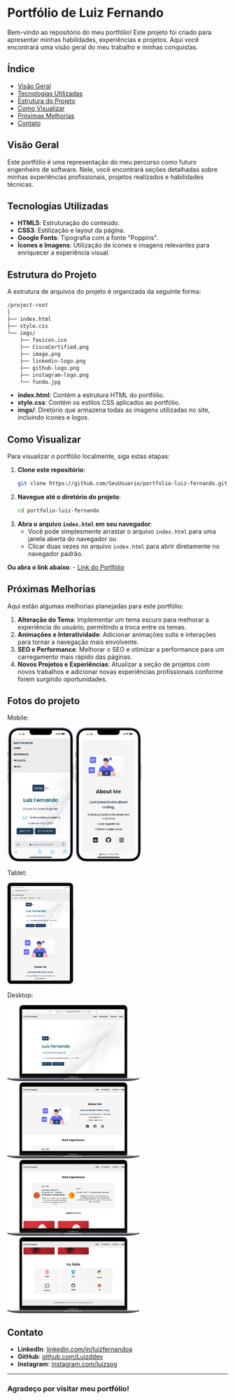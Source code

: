 # Portfólio de Luiz Fernando

Bem-vindo ao repositório do meu portfólio! Este projeto foi criado para apresentar minhas habilidades, experiências e projetos. Aqui você encontrará uma visão geral do meu trabalho e minhas conquistas.

## Índice

- [Visão Geral](#visão-geral)
- [Tecnologias Utilizadas](#tecnologias-utilizadas)
- [Estrutura do Projeto](#estrutura-do-projeto)
- [Como Visualizar](#como-visualizar)
- [Próximas Melhorias](#próximas-melhorias)
- [Contato](#contato)

## Visão Geral

Este portfólio é uma representação do meu percurso como futuro engenheiro de software. Nele, você encontrará seções detalhadas sobre minhas experiências profissionais, projetos realizados e habilidades técnicas.

## Tecnologias Utilizadas

- **HTML5**: Estruturação do conteúdo.
- **CSS3**: Estilização e layout da página.
- **Google Fonts**: Tipografia com a fonte "Poppins".
- **Ícones e Imagens**: Utilização de ícones e imagens relevantes para enriquecer a experiência visual.

## Estrutura do Projeto

A estrutura de arquivos do projeto é organizada da seguinte forma:

```
/project-root
│
├── index.html
├── style.css
└── imgs/
    ├── favicon.ico
    ├── CiscoCertified.png
    ├── image.png
    ├── linkedin-logo.png
    ├── github-logo.png
    ├── instagram-logo.png
    └── fundo.jpg
```

- **index.html**: Contém a estrutura HTML do portfólio.
- **style.css**: Contém os estilos CSS aplicados ao portfólio.
- **imgs/**: Diretório que armazena todas as imagens utilizadas no site, incluindo ícones e logos.

## Como Visualizar

Para visualizar o portfólio localmente, siga estas etapas:

1. **Clone este repositório**:
    ```sh
    git clone https://github.com/SeuUsuario/portfolio-luiz-fernando.git
    ```
2. **Navegue até o diretório do projeto**:
    ```sh
    cd portfolio-luiz-fernando
    ```
3. **Abra o arquivo `index.html` em seu navegador**:
    - Você pode simplesmente arrastar o arquivo `index.html` para uma janela aberta do navegador ou
    - Clicar duas vezes no arquivo `index.html` para abrir diretamente no navegador padrão.
  
 **Ou abra o link abaixo**:
    - <a href="https://luizddev.github.io/portfolio/">Link do Portfólio</a>

## Próximas Melhorias

Aqui estão algumas melhorias planejadas para este portfólio:

1. **Alteração do Tema**: Implementar um tema escuro para melhorar a experiência do usuário, permitindo a troca entre os temas.
2. **Animações e Interatividade**: Adicionar animações sutis e interações para tornar a navegação mais envolvente.
3. **SEO e Performance**: Melhorar o SEO e otimizar a performance para um carregamento mais rápido das páginas.
4. **Novos Projetos e Experiências**: Atualizar a seção de projetos com novos trabalhos e adicionar novas experiências profissionais conforme forem surgindo oportunidades.

## Fotos do projeto

Mobile:

 <img width="30%" src="imgs/Home_Mobile.png"  alt="Imagem da apresentação do site vista de uma visão de dispositivo móvel">

 <img width="30%" src="imgs/Home_About_Me.png" alt="Imagem da apresentação do site vista de uma visão de dispositivo móvel">

Tablet:

 <img width="30%" src="imgs/Home_Tablet.png" alt="Imagem da apresentação do site vista de uma visão de dispositivo móvel">

Desktop:

 <img width="60%" src="imgs/Home_Desktop.png" alt="Imagem da apresentação do site vista de uma visão de dispositivo desktop">

 <img width="60%" src="imgs/About_me_Desktop.png" alt="Imagem da apresentação do site vista de uma visão de dispositivo desktop">

 <img width="60%" src="imgs/Work_Desktop.png" alt="Imagem da apresentação do site vista de uma visão de dispositivo desktop">

  <img width="60%" src="imgs/Skills_Desktop.png" alt="Imagem da apresentação do site vista de uma visão de dispositivo desktop">

## Contato

- **LinkedIn**: [linkedin.com/in/luizfernandoa](https://www.linkedin.com/in/luizfernandoa/)
- **GitHub**: [github.com/Luizddev](https://github.com/Luizddev)
- **Instagram**: [instagram.com/luizsog](https://www.instagram.com/luizsog/)

---

### Agradeço por visitar meu portfólio!
